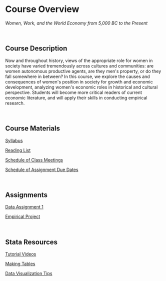 # Course Overview

_Women, Work, and the World Economy from 5,000 BC to the Present_  

<br>

## Course Description

Now and throughout history, views of the appropriate role for women in society have varied tremendously across cultures and communities: are women autonomous productive agents, are they men's property, or do they fall somewhere in between? In this course, we explore the causes and consequences of women's position in society for growth and economic development, analyzing women's economic roles in historical and cultural perspective. Students will become more critical readers of current economic literature, and will apply their skills in conducting empirical research.

<br>

## Course Materials

[Syllabus](https://pjakiela.github.io/ECON460/ECON460-syllabus-2024-09-06.pdf)  

[Reading List](https://pjakiela.github.io/ECON460/readings.html) 

[Schedule of Class Meetings](https://pjakiela.github.io/ECON460/schedule.html)  

[Schedule of Assignment Due Dates](https://pjakiela.github.io/ECON460/assignments.html)  

<br>

## Assignments

[Data Assignment 1](https://pjakiela.github.io/ECON460/data1.html)  

<!-- [Data Assignment 2](https://pjakiela.github.io/ECON460/data2.html) --> 

<!-- [Data Assignment 3](https://pjakiela.github.io/ECON460/data3.html) --> 

<!-- [Mini-Presentation](https://pjakiela.github.io/ECON460/mini-presentation.html)  -->  

[Empirical Project](https://pjakiela.github.io/ECON460/project.html)  

<br>

## Stata Resources

[Tutorial Videos](https://pjakiela.github.io/stata/)  

[Making Tables](https://pjakiela.github.io/stata/making-tables.html)

[Data Visualization Tips](https://pjakiela.github.io/stata/dataviz.html)
